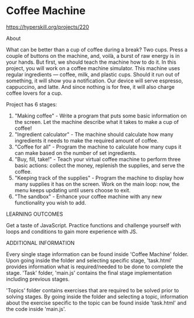 # Coffee Machine

https://hyperskill.org/projects/220

About

What can be better than a cup of coffee during a break? Two cups. Press a couple of buttons on the machine, and, voilà,
a burst of raw energy is in your hands. But first, we should teach the machine how to do it. In this project, you will work on a 
coffee machine simulator. This machine uses regular ingredients — coffee, milk, and plastic cups. Should it run out of something, it will 
show you a notification. Our device will serve espresso, cappuccino, and latte. And since nothing is for free, 
it will also charge coffee lovers for a cup.

Project has 6 stages:

  1. "Making coffee" - Write a program that puts some basic information on the screen. Let the machine describe what it takes to make a cup of coffee!
  2. "Ingredient calculator" - The machine should calculate how many ingredients it needs to make the required amount of coffee. 
  3. "Coffee for all" - Program the machine to calculate how many cups it can make based on the number of set ingredients.
  4. "Buy, fill, take!" - Teach your virtual coffee machine to perform three basic actions: collect the money, replenish the supplies, and serve the coffee. 
  5. "Keeping track of the supplies" - Program the machine to display how many supplies it has on the screen. 
  Work on the main loop: now, the menu keeps updating until users choose to exit. 
  6. "The sandbox" - Enhance your coffee machine with any new functionality you wish to add. 
  
LEARNING OUTCOMES

Get a taste of JavaScript. Practice functions and challenge yourself with loops and conditions to gain more experience with JS.

ADDITIONAL INFORMATION

Every single stage information can be found inside 'Coffee Machine' folder. Upon going inside the folder and 
selecting specific stage, 'task.html' provides information what is required/needed to be done to complete the stage.
'Task' folder, 'main.js' contains the final stage implementation including previous stages.

'Topics' folder contains exercises that are required to be solved prior to solving stages. By going inside the 
folder and selecting a topic, information about the exercise specific to the topic can be found inside 'task.html'
and the code inside 'main.js'.
